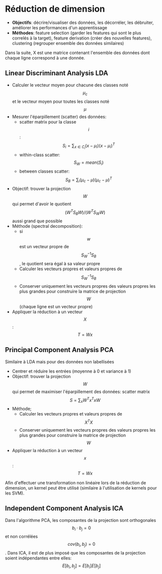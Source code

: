 # Réduction de dimension

- **Objectifs**: décrire/visualiser des données, les décorréler, les débruiter, améliorer les performances d'un apprentissage
- **Méthodes**: feature  selection (garder les features qui sont le plus correlés à la target), feature  derivation (créer des nouvelles features), clustering (regrouper ensemble des données similaires)

Dans la suite, X est une matrice contenant l'ensemble des données dont chaque ligne correspond à une donnée.

## Linear Discriminant Analysis  LDA

  - Calculer le vecteur moyen pour chacune des classes noté $$\mu_c$$ et le vecteur moyen pour toutes les classes noté $$\mu$$
  - Mesurer l'éparpillement (scatter) des données: 
    - scatter  matrix pour la classe $$i$$: $$S_i = \sum_{x \in C_i} (x-\mu_i)(x-\mu_i)^T$$
    - within-class  scatter: $$S_W = mean(S_i)$$
    - between classes scatter: $$S_B = \sum_i (\mu_c - \mu) ( \mu_c - \mu)^T$$
  - Objectif: trouver la projection $$W$$ qui permet d'avoir le quotient $$(W^T S_B W)/(W^T S_W W)$$ aussi grand que possible 
  - Méthode (spectral decomposition): 
	 - si $$w$$ est un vecteur propre de $$S_W^{-1} S_B$$, le quotient sera égal à sa valeur propre
	 - Calculer les vecteurs propres et valeurs propres de $$S_W^{-1} S_B$$
	 - Conserver uniquement les vecteurs propres des valeurs propres les plus grandes pour construire la matrice de projection $$W$$ (chaque ligne est un vecteur propre)
  - Appliquer la réduction à un vecteur $$X$$: $$T = W x$$

## Principal Component  Analysis  PCA

Similaire à LDA mais pour des données non labellisées

  - Centrer et réduire les entrées (moyenne à 0 et variance à 1)
  - Objectif: trouver la projection $$W$$ qui permet de maximiser l'éparpillement des données: scatter  matrix  $$S = \sum_{x} W^T x^T x W$$
  - Méthode;
	  - Calculer les vecteurs propres et valeurs propres de $$X^T X$$
	  - Conserver uniquement les vecteurs propres des valeurs propres les plus grandes pour construire la matrice de projection $$W$$
  - Appliquer la réduction à un vecteur $$x$$: $$T = W x$$

Afin d'effectuer une transformation non linéaire lors de la réduction de dimension, un kernel peut être utilisé (similaire à l'utilisation de kernels pour les SVM).

## Independent  Component  Analysis  ICA

Dans l'algorithme PCA, les composantes de la projection sont orthogonales $$b_i \cdot b_j = 0$$ et non corrélées $$cov(b_i, b_j) = 0$$. Dans ICA, il est de plus imposé que les composantes de la projection soient indépendantes entre elles: $$E[b_i, b_j] = E[b_i]E[b_j]$$

